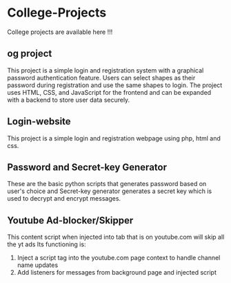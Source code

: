 # College-Projects
College projects are available here !!!

## og project
This project is a simple login and registration system with a graphical password authentication feature. Users can select shapes as their password during registration and use the same shapes to login. The project uses HTML, CSS, and JavaScript for the frontend and can be expanded with a backend to store user data securely.

## Login-website
This project is a simple login and registration webpage using php, html and css.

## Password and Secret-key Generator
These are the basic python scripts that generates password based on user's choice and Secret-key generator generates a secret key which is used to decrypt and encrypt messages.


## Youtube Ad-blocker/Skipper
This content script when injected into tab that is on youtube.com will skip all the yt ads
Its functioning is:
  1) Inject a script tag into the youtube.com page context to handle channel name updates
  2) Add listeners for messages from background page and injected script
